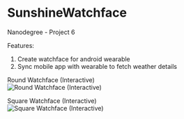 # SunshineWatchface
Nanodegree - Project 6

Features:
 1. Create watchface for android wearable
 2. Sync mobile app with wearable to fetch weather details

Round Watchface (Interactive)
<br>
 ![Round Watchface (Interactive)](https://raw.github.com/manujs/sunshine-wear/master/screenshots/Screenshot_square.png)
</br>

Square Watchface (Interactive)
<br>
  ![Square Watchface (Interactive)](https://raw.github.com/manujs/sunshine-wear/master/screenshots/Screenshot_round.png)
</br>

